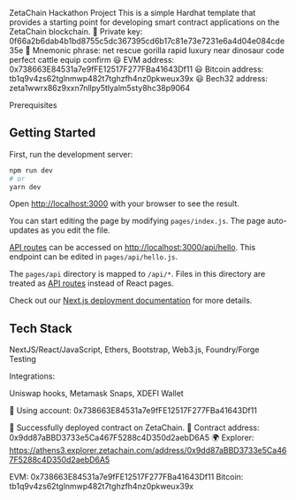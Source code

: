 ZetaChain Hackathon Project
This is a simple Hardhat template that provides a starting point for developing smart contract applications on the ZetaChain blockchain. 🔑 Private key: 0f66a2b6dab4b1bd8755c5dc367395cd6b17c81e73e7231e6a4d04e084cde35e
🔐 Mnemonic phrase: net rescue gorilla rapid luxury near dinosaur code perfect cattle equip confirm
😃 EVM address: 0x738663E84531a7e9fFE12517F277FBa41643Df11
😃 Bitcoin address: tb1q9v4zs62tglnmwp482t7tghzfh4nz0pkweux39x
😃 Bech32 address: zeta1wwrx86z9xxn7nllpy5tlyalm5sty8hc38p9064

Prerequisites
## Getting Started

First, run the development server:

```bash
npm run dev
# or
yarn dev
```
Open [http://localhost:3000](http://localhost:3000) with your browser to see the result.

You can start editing the page by modifying `pages/index.js`. The page auto-updates as you edit the file.

[API routes](https://nextjs.org/docs/api-routes/introduction) can be accessed on [http://localhost:3000/api/hello](http://localhost:3000/api/hello). This endpoint can be edited in `pages/api/hello.js`.

The `pages/api` directory is mapped to `/api/*`. Files in this directory are treated as [API routes](https://nextjs.org/docs/api-routes/introduction) instead of React pages.

Check out our [Next.js deployment documentation](https://nextjs.org/docs/deployment) for more details.

## Tech Stack

NextJS/React/JavaScript, Ethers, Bootstrap, Web3.js, Foundry/Forge Testing

Integrations: 

Uniswap hooks,
Metamask Snaps,
XDEFI Wallet
                       

🔑 Using account: 0x738663E84531a7e9fFE12517F277FBa41643Df11

🚀 Successfully deployed contract on ZetaChain.
📜 Contract address: 0x9dd87aBBD3733e5Ca467F5288c4D350d2aebD6A5
🌍 Explorer: https://athens3.explorer.zetachain.com/address/0x9dd87aBBD3733e5Ca467F5288c4D350d2aebD6A5

EVM: 0x738663E84531a7e9fFE12517F277FBa41643Df11 
Bitcoin: tb1q9v4zs62tglnmwp482t7tghzfh4nz0pkweux39x

